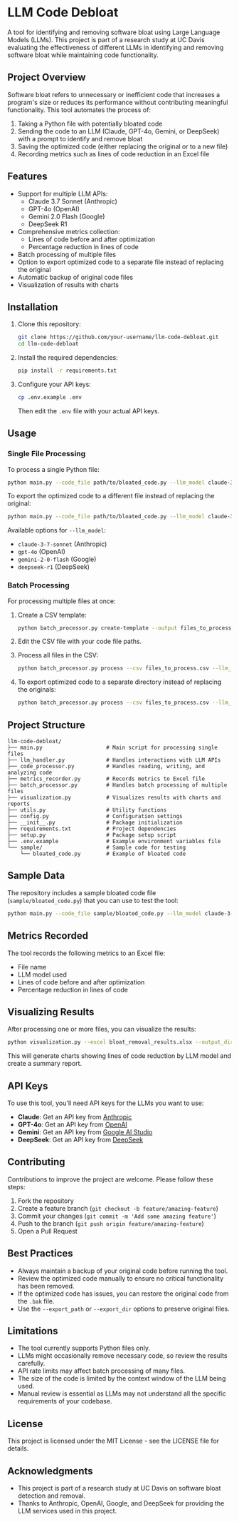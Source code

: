 # LLM Code Debloat

A tool for identifying and removing software bloat using Large Language Models (LLMs). This project is part of a research study at UC Davis evaluating the effectiveness of different LLMs in identifying and removing software bloat while maintaining code functionality.

## Project Overview

Software bloat refers to unnecessary or inefficient code that increases a program's size or reduces its performance without contributing meaningful functionality. This tool automates the process of:

1. Taking a Python file with potentially bloated code
2. Sending the code to an LLM (Claude, GPT-4o, Gemini, or DeepSeek) with a prompt to identify and remove bloat
3. Saving the optimized code (either replacing the original or to a new file)
4. Recording metrics such as lines of code reduction in an Excel file

## Features

- Support for multiple LLM APIs:
  - Claude 3.7 Sonnet (Anthropic)
  - GPT-4o (OpenAI)
  - Gemini 2.0 Flash (Google)
  - DeepSeek R1
- Comprehensive metrics collection:
  - Lines of code before and after optimization
  - Percentage reduction in lines of code
- Batch processing of multiple files
- Option to export optimized code to a separate file instead of replacing the original
- Automatic backup of original code files
- Visualization of results with charts

## Installation

1. Clone this repository:
   ```bash
   git clone https://github.com/your-username/llm-code-debloat.git
   cd llm-code-debloat
   ```

2. Install the required dependencies:
   ```bash
   pip install -r requirements.txt
   ```

3. Configure your API keys:
   ```bash
   cp .env.example .env
   ```
   Then edit the `.env` file with your actual API keys.

## Usage

### Single File Processing

To process a single Python file:

```bash
python main.py --code_file path/to/bloated_code.py --llm_model claude-3-7-sonnet
```

To export the optimized code to a different file instead of replacing the original:

```bash
python main.py --code_file path/to/bloated_code.py --llm_model claude-3-7-sonnet --export_path path/to/optimized_code.py
```

Available options for `--llm_model`:
- `claude-3-7-sonnet` (Anthropic)
- `gpt-4o` (OpenAI)
- `gemini-2-0-flash` (Google)
- `deepseek-r1` (DeepSeek)

### Batch Processing

For processing multiple files at once:

1. Create a CSV template:
   ```bash
   python batch_processor.py create-template --output files_to_process.csv
   ```

2. Edit the CSV file with your code file paths.

3. Process all files in the CSV:
   ```bash
   python batch_processor.py process --csv files_to_process.csv --llm_model gpt-4o
   ```

4. To export optimized code to a separate directory instead of replacing the originals:
   ```bash
   python batch_processor.py process --csv files_to_process.csv --llm_model gpt-4o --export_dir optimized_code/
   ```

## Project Structure

```
llm-code-debloat/
├── main.py                    # Main script for processing single files
├── llm_handler.py             # Handles interactions with LLM APIs
├── code_processor.py          # Handles reading, writing, and analyzing code
├── metrics_recorder.py        # Records metrics to Excel file
├── batch_processor.py         # Handles batch processing of multiple files
├── visualization.py           # Visualizes results with charts and reports
├── utils.py                   # Utility functions
├── config.py                  # Configuration settings
├── __init__.py                # Package initialization
├── requirements.txt           # Project dependencies
├── setup.py                   # Package setup script
├── .env.example               # Example environment variables file
└── sample/                    # Sample code for testing
    └── bloated_code.py        # Example of bloated code
```

## Sample Data

The repository includes a sample bloated code file (`sample/bloated_code.py`) that you can use to test the tool:

```bash
python main.py --code_file sample/bloated_code.py --llm_model claude-3-7-sonnet
```

## Metrics Recorded

The tool records the following metrics to an Excel file:

- File name
- LLM model used
- Lines of code before and after optimization
- Percentage reduction in lines of code

## Visualizing Results

After processing one or more files, you can visualize the results:

```bash
python visualization.py --excel bloat_removal_results.xlsx --output_dir reports
```

This will generate charts showing lines of code reduction by LLM model and create a summary report.

## API Keys

To use this tool, you'll need API keys for the LLMs you want to use:

- **Claude**: Get an API key from [Anthropic](https://console.anthropic.com/)
- **GPT-4o**: Get an API key from [OpenAI](https://platform.openai.com/account/api-keys)
- **Gemini**: Get an API key from [Google AI Studio](https://makersuite.google.com/app/apikey)
- **DeepSeek**: Get an API key from [DeepSeek](https://platform.deepseek.com/)

## Contributing

Contributions to improve the project are welcome. Please follow these steps:

1. Fork the repository
2. Create a feature branch (`git checkout -b feature/amazing-feature`)
3. Commit your changes (`git commit -m 'Add some amazing feature'`)
4. Push to the branch (`git push origin feature/amazing-feature`)
5. Open a Pull Request

## Best Practices

- Always maintain a backup of your original code before running the tool.
- Review the optimized code manually to ensure no critical functionality has been removed.
- If the optimized code has issues, you can restore the original code from the `.bak` file.
- Use the `--export_path` or `--export_dir` options to preserve original files.

## Limitations

- The tool currently supports Python files only.
- LLMs might occasionally remove necessary code, so review the results carefully.
- API rate limits may affect batch processing of many files.
- The size of the code is limited by the context window of the LLM being used.
- Manual review is essential as LLMs may not understand all the specific requirements of your codebase.

## License

This project is licensed under the MIT License - see the LICENSE file for details.

## Acknowledgments

- This project is part of a research study at UC Davis on software bloat detection and removal.
- Thanks to Anthropic, OpenAI, Google, and DeepSeek for providing the LLM services used in this project.
